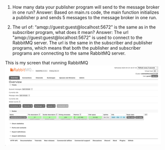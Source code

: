 1. How many data your publisher program will send to the message broker in one
   run?
Answer: Based on main.rs code, the main function initializes a publisher p and sends 5 messages to the message broker in one run.

2. The url of: “amqp://guest:guest@localhost:5672” is the same as in the subscriber
   program, what does it mean?
Answer: The url "amqp://guest:guest@localhost:5672" is used to connect to the RabbitMQ server. The url is the same in the subscriber and publisher programs, which means that both the publisher and subscriber programs are connecting to the same RabbitMQ server.

This is my screen that running RabbitMQ
![screenshot1.png](screenshot1.png)